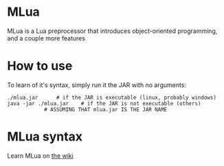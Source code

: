 # MLua
MLua is a Lua preprocessor that introduces object-oriented programming, and a couple more features

# How to use
To learn of it's syntax, simply run it the JAR with no arguments:

	./mlua.jar		# if the JAR is executable (linux, probably windows)
	java -jar ./mlua.jar	# if the JAR is not executable (others)
				# ASSUMING THAT mlua.jar IS THE JAR NAME
# MLua syntax
Learn MLua on [the wiki](https://github.com/lvivtotoro/mlua/wiki)
